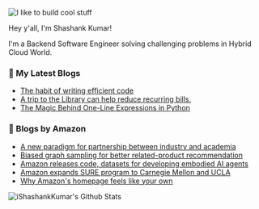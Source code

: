 ![I like to build cool stuff](https://res.cloudinary.com/dt8g3rhcy/image/upload/v1595929574/i_like_to_build_cool_shit._1_nzbwjh.png)

Hey y'all, I'm Shashank Kumar! 

I'm a Backend Software Engineer solving challenging problems in Hybrid Cloud World.

### 📕 My Latest Blogs
<!-- BLOG-POST-LIST:START -->
- [The habit of writing efficient code](https://medium.com/@ishashankkumar/the-habit-of-writing-efficient-code-153b05f04269?source=rss-d24dda280d5f------2)
- [A trip to the Library can help reduce recurring bills.](https://medium.com/swlh/a-trip-to-the-library-can-help-reduce-recurring-bills-23bca495cdf5?source=rss-d24dda280d5f------2)
- [The Magic Behind One-Line Expressions in Python](https://medium.com/swlh/the-magic-behind-one-line-expressions-in-python-816c10180c5c?source=rss-d24dda280d5f------2)
<!-- BLOG-POST-LIST:END -->

### 📕 Blogs by Amazon
<!-- AMAZON-BLOG-POST-LIST:START -->
- [A new paradigm for partnership between industry and academia](https://www.amazon.science/news-and-features/a-new-paradigm-for-partnership-between-industry-and-academia-in-the-age-of-ai)
- [Biased graph sampling for better related-product recommendation](https://www.amazon.science/blog/biased-graph-sampling-for-better-related-product-recommendation)
- [Amazon releases code, datasets for developing embodied AI agents](https://www.amazon.science/blog/amazon-releases-code-datasets-for-developing-embodied-ai-agents)
- [Amazon expands SURE program to Carnegie Mellon and UCLA](https://www.amazon.science/news-and-features/amazon-expands-sure-program-to-carnegie-mellon-and-ucla)
- [Why Amazon&#39;s homepage feels like your own](https://www.amazon.science/working-at-amazon/ren-zhang-director-of-research-science-personalization-strategic-initiative)
<!-- AMAZON-BLOG-POST-LIST:END -->



<img align="center" alt="iShashankKumar's Github Stats" src="https://github-readme-stats.vercel.app/api?username=ishashankkumar&show_icons=true&hide_border=true" />
